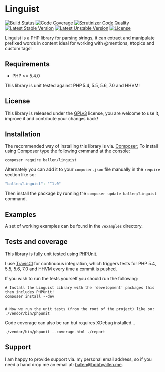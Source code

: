 # Linguist

[![Build Status](https://travis-ci.org/bobsta63/linguist.svg)](https://travis-ci.org/bobsta63/linguist)
[![Code Coverage](https://scrutinizer-ci.com/g/bobsta63/linguist/badges/coverage.png?b=master)](https://scrutinizer-ci.com/g/bobsta63/linguist/?branch=master)
[![Scrutinizer Code Quality](https://scrutinizer-ci.com/g/bobsta63/linguist/badges/quality-score.png?b=master)](https://scrutinizer-ci.com/g/bobsta63/linguist/?branch=master)
[![Latest Stable Version](https://poser.pugx.org/ballen/linguist/v/stable)](https://packagist.org/packages/ballen/linguist)
[![Latest Unstable Version](https://poser.pugx.org/ballen/linguist/v/unstable)](https://packagist.org/packages/ballen/linguist)
[![License](https://poser.pugx.org/ballen/linguist/license)](https://packagist.org/packages/ballen/linguist)

Linguist is a PHP library for parsing strings, it can extract and manipulate prefixed words in content ideal for working with @mentions, #topics and custom tags!

Requirements
------------

* PHP >= 5.4.0

This library is unit tested against PHP 5.4, 5.5, 5.6, 7.0 and HHVM!

License
-------

This library is released under the [GPLv3](https://raw.githubusercontent.com/bobsta63/linguist/master/LICENSE) license, you are welcome to use it, improve it and contribute your changes back!

Installation
------------

The recommended way of installing this library is via. [Composer](http://getcomposer.org); To install using Composer type the following command at the console:

```shell
composer require ballen/linguist
```

Alternately you can add it to your ``composer.json`` file manually in the `require` section like so:

```php
"ballen/linguist": "^1.0"
```
Then install the package by running the ``composer update ballen/linguist`` command.

Examples
--------

A set of working examples can be found in the ``/examples`` directory.

Tests and coverage
------------------

This library is fully unit tested using [PHPUnit](https://phpunit.de/).

I use [TravisCI](https://travis-ci.org/) for continuous integration, which triggers tests for PHP 5.4, 5.5, 5.6, 7.0 and HHVM every time a commit is pushed.

If you wish to run the tests yourself you should run the following:

```shell
# Install the Linguist Library with the 'development' packages this then includes PHPUnit!
composer install --dev


# Now we run the unit tests (from the root of the project) like so:
./vendor/bin/phpunit
```

Code coverage can also be ran but requires XDebug installed...

```shell
./vendor/bin/phpunit --coverage-html ./report
```

Support
-------

I am happy to provide support via. my personal email address, so if you need a hand drop me an email at: [ballen@bobbyallen.me]().
